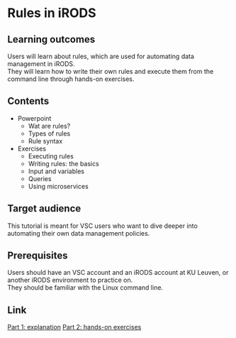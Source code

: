 # Rules in iRODS

## Learning outcomes
Users will learn about rules, which are used for automating data management in iRODS.    
They will learn how to write their own rules and execute them from the command line through hands-on exercises.

## Contents
* Powerpoint
  * Wat are rules?
  * Types of rules
  * Rule syntax
* Exercises
  * Executing rules
  * Writing rules: the basics
  * Input and variables
  * Queries
  * Using microservices
  
## Target audience
This tutorial is meant for VSC users who want to dive deeper into automating their own data management policies.

## Prerequisites 
Users should have an VSC account and an iRODS account at KU Leuven, or another iRODS environment to practice on.  
They should be familiar with the Linux command line.

## Link
[Part 1: explanation](https://github.com/hpcleuven/iRODS-User-Training/blob/master/07_Rules_User-Training.pdf)
[Part 2: hands-on exercises](https://github.com/hpcleuven/iRODS-User-Training/blob/master/08_Rules_Handson_User-Training.md)
